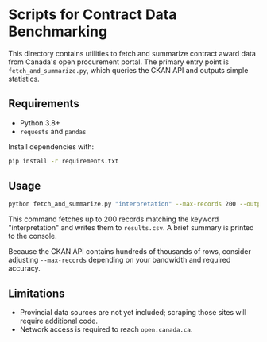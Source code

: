 # Scripts for Contract Data Benchmarking

This directory contains utilities to fetch and summarize contract award data from
Canada's open procurement portal. The primary entry point is
`fetch_and_summarize.py`, which queries the CKAN API and outputs simple
statistics.

## Requirements
- Python 3.8+
- `requests` and `pandas`

Install dependencies with:
```bash
pip install -r requirements.txt
```

## Usage
```bash
python fetch_and_summarize.py "interpretation" --max-records 200 --output results.csv
```
This command fetches up to 200 records matching the keyword "interpretation" and
writes them to `results.csv`. A brief summary is printed to the console.

Because the CKAN API contains hundreds of thousands of rows, consider adjusting
`--max-records` depending on your bandwidth and required accuracy.

## Limitations
- Provincial data sources are not yet included; scraping those sites will
  require additional code.
- Network access is required to reach `open.canada.ca`.
